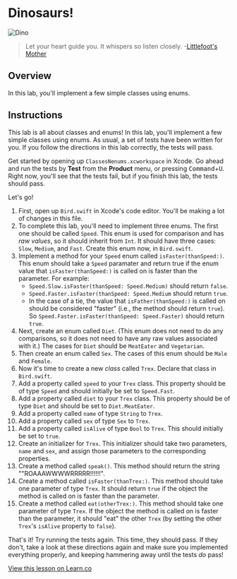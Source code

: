 # Dinosaurs!

![Dino](http://i.imgur.com/ukpn5w3.jpg)

> Let your heart guide you. It whispers so listen closely. -[Littlefoot's Mother](http://www.imdb.com/title/tt0095489/?ref_=ttqt_qt_tt)

## Overview

In this lab, you'll implement a few simple classes using enums. 

## Instructions

This lab is all about classes and enums! In this lab, you'll implement a few simple classes using enums. As usual, a set of tests have been written for you. If you follow the directions in this lab correctly, the tests will pass.

Get started by opening up `ClassesNenums.xcworkspace` in Xcode. Go ahead and run the tests by **Test** from the **Product** menu, or pressing <kbd>Command</kbd>+<kbd>U</kbd>. Right now, you'll see that the tests fail, but if you finish this lab, the tests should pass.

Let's go!

1. First, open up `Bird.swift` in Xcode's code editor. You'll be making a lot of changes in this file.
2. To complete this lab, you'll need to implement three enums. The first one should be called `Speed`. This enum is used for comparison and has _raw values_, so it should inherit from `Int`. It should have three cases: `Slow`, `Medium`, and `Fast`. Create this enum now, in `Bird.swift`.
3. Implement a method for your `Speed` enum called `isFaster(thanSpeed:)`. This enum should take a `Speed` paramater and return true if the enum value that `isFaster(thanSpeed:)` is called on is faster than the parameter. For example:
	* `Speed.Slow.isFaster(thanSpeed: Speed.Medium)` should return `false`.
	* `Speed.Faster.isFaster(thanSpeed: Speed.Medium` should return `true`.
	* In the case of a tie, the value that `isFather(thanSpeed:)` is called on should be considered "faster" (i.e., the method should return `true`). So `Speed.Faster.isFaster(thanSpeed: Speed.Faster)` should return `true`.
4. Next, create an enum called `Diet`. (This enum does not need to do any comparisons, so it does not need to have any raw values associated with it.) The cases for `Diet` should be `MeatEater` and `Vegetarian`.
5. Then create an enum called `Sex`. The cases of this enum should be `Male` and `Female`.
6. Now it's time to create a new _class_ called `Trex`. Declare that class in `Bird.swift`.
7. Add a property called `speed` to your `Trex` class. This property should be of type `Speed` and should initially be set to `Speed.Fast`.
8. Add a property called `diet` to your `Trex` class. This property should be of type `Diet` and should be set to `Diet.MeatEater`.
9. Add a property called `name` of type `String` to `Trex`.
10. Add a property called `sex` of type `Sex` to `Trex`.
11. Add a property called `isAlive` of type `Bool` to `Trex`. This should initially be set to `true`.
12. Create an initializer for `Trex`. This initializer should take two parameters, `name` and `sex`, and assign those parameters to the corresponding properties.
13. Create a method called `speak()`. This method should return the string ""ROAAAWWWWRRRRR!!!!!!".
14. Create a method called `isFaster(thanTrex:)`. This method should take one parameter of type `Trex`. It should return `true` if the object the method is called on is faster than the parameter.
15. Create a method called `eat(otherTrex:)`. This method should take one parameter of type `Trex`. If the object the method is called on is faster than the parameter, it should "eat" the other `Trex` (by setting the other `Trex`'s `isAlive` property to `false`).

That's it! Try running the tests again. This time, they should pass. If they don't, take a look at these directions again and make sure you implemented everything properly, and keeping hammering away until the tests _do_ pass!

<a href='https://learn.co/lessons/ClassesEnums' data-visibility='hidden'>View this lesson on Learn.co</a>
